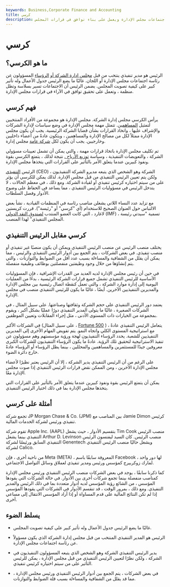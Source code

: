 ```yaml
---
keywords: Business,Corporate Finance and Accounting
title: كرسي
description: الرئيس هو مسؤول تنفيذي ينتخب من قبل مجلس إدارة الشركة الذي يترأس اجتماعات مجلس الإدارة ويعمل على بناء توافق في قرارات المجلس.
---
```


# كرسي
## ما هو الكرسي؟

الرئيس هو مدير تنفيذي ينتخب من قبل [مجلس إدارة الشركة أو](/boardofdirectors) [الرؤساء](/boardofdirectors) المسؤولون عن رئاسة اجتماعات مجلس الإدارة أو اللجان. غالبًا ما يضع الرئيس جدول الأعمال وله تأثير كبير على كيفية تصويت المجلس. يضمن الرئيس أن الاجتماعات تسير بسلاسة وتظل منظمة ، وتعمل على تحقيق توافق في الآراء في قرارات مجلس الإدارة.

## فهم كرسي

يرأس الكرسي مجلس إدارة الشركة. مجلس الإدارة هو مجموعة من الأفراد المنتخبين لتمثيل [المساهمين](/shareholder). تتمثل مهمة مجلس الإدارة في وضع سياسات لإدارة الشركات والإشراف عليها ، واتخاذ القرارات بشأن قضايا الشركة الرئيسية. يجب أن يكون مجلس الإدارة ممثلاً لكل من مصالح الإدارة والمساهمين ، ويتكون عادةً من أعضاء داخليين وخارجيين. يجب أن يكون لكل [شركة عامة](/publiccompany) مجلس إدارة.

تم تكليف مجلس الإدارة باتخاذ قرارات مهمة ، والتي يمكن أن تشمل تعيينات مسؤولي الشركة ، والتعويضات التنفيذية ، وسياسة [توزيع الأرباح .](/dividend) نتيجة لذلك ، يتمتع الكرسي بقوة ونفوذ كبيرين عندما يتعلق الأمر بالتأثير على القرارات التي يتخذها مجلس الإدارة.

الرئيس [التنفيذي](/ceo) (CEO) الشركة وهو الشخص الذي يتبعه مديرو الشركة التنفيذيون ، ولكن يتم تعيين الرئيس التنفيذي من قبل مجلس الإدارة. لذلك يمكن للكرسي أن يؤثر على من سيتم اختياره كرئيس تنفيذي أو لقيادة الشركة. ومع ذلك ، في معظم الحالات ، لا يتدخل الرئيس في مسؤوليات الرئيس التنفيذي ، مما يساعد في الحفاظ على وضوح الأدوار وفصل السلطات.

مع تزايد عدد النساء اللاتي يشغلن مناصب رئاسة في المنظمات القيادية ، نشأ بعض الالتباس حول العنوان الصحيح للاستخدام (أي "كرسي" أو "رئيسة"). قررت كريستين لاغارد ، التي كانت العضو المنتدب [لصندوق النقد الدولي](/imf) (IMF) ، تسمية "سيدتي رئيسة المجلس التنفيذي" لهذا المنصب.

## كرسي مقابل الرئيس التنفيذي

يختلف منصب الرئيس عن منصب الرئيس التنفيذي ويمكن أن يكون منصبًا غير تنفيذي أو منصب تنفيذي. في بعض الشركات ، يتم الجمع بين أدوار الرئيس التنفيذي والرئيس ، مما يمكن أن يقلل من الشفافية والمساءلة بسبب عدد أقل من الضوابط والتوازنات ، والتي يتم إنشاؤها من خلال وجود وظيفتين منفصلتين بوظائف وظيفية منفصلة.

في حين أن رئيس مجلس الإدارة لديه العديد من القدرات الإشرافية ، فإن المسؤوليات الأساسية للرئيس التنفيذي تشمل جميع قرارات الشركة الرئيسية ، بدءًا من العمليات اليومية إلى إدارة موارد الشركة ، والتي تعمل كنقطة اتصال رئيسية بين مجلس الإدارة والمديرين التنفيذيين الآخرين. أيضًا ، غالبًا ما يكون للرئيس التنفيذي منصب في مجلس الإدارة.

يعتمد دور الرئيس التنفيذي على حجم الشركة وثقافتها وصناعتها. على سبيل المثال ، في الشركات الصغيرة ، غالبًا ما يتولى المدير التنفيذي دورًا عمليًا بشكل أكبر ، ويقوم بمجموعة من الخيارات ذات المستوى الأدنى ، مثل إجراء المقابلات وتعيين الموظفين.

في الشركات الأكبر (على سبيل المثال ، [Fortune 500](/fortune500) ) ، يتعامل الرئيس التنفيذي عادةً مع استراتيجية المستوى الكلي واتجاه النمو. يتم تفويض المهام الأخرى إلى المديرين التنفيذيين للشعبة. يحدد الرؤساء التنفيذيون لهجة ورؤية مؤسستهم وهم مسؤولون عن تنفيذ الاستراتيجية لتحقيق تلك الرؤية. عادةً ما يكون الرؤساء التنفيذيون للشركات الكبرى معروفين جيدًا للمستثمرين والمساهمين والمحللين ، بينما يظل الرؤساء أو الرؤساء عادةً خارج دائرة الضوء.

على الرغم من أن الرئيس التنفيذي يدير الشركة ، إلا أن الرئيس يعتبر نظيرًا لأعضاء مجلس الإدارة الآخرين ، ومن الممكن نقض قرارات الرئيس التنفيذي إذا صوت مجلس الإدارة معًا.

يمكن أن يتمتع الرئيس بقوة ونفوذ كبيرين عندما يتعلق الأمر بالتأثير على القرارات التي يتخذها مجلس الإدارة بما في ذلك اختيار الرئيس التنفيذي.

## أمثلة على كرسي

تجمع شركة JP Morgan Chase & Co. (JPM) بين المناصب مع Jamie Dimon كرئيس تنفيذي ورئيس لشركة الخدمات المالية.

تقوم شركة Apple Inc. (AAPL) بتقسيم الأدوار ، حيث يشغل Tim Cook منصب الرئيس التنفيذي بينما يشغل Arthur D. Levinson منصب الرئيس. كان السيد ليفنسون الرئيس التنفيذي السابق ورئيسًا لشركة Genentech ويشغل حاليًا منصب الرئيس التنفيذي لشركة Calico.

من ناحية أخرى ، فإن Meta (META) ، المعروفة سابقًا باسم Facebook ، لها دور واحد لمارك زوكربيرج كمؤسس ورئيس ومدير تنفيذي لعملاق وسائل التواصل الاجتماعي.

كما ذكرنا سابقًا ، يوجد في بعض الشركات منصب الرئيس التنفيذي ورئيس مجلس الإدارة كمناصب منفصلة بينما تجمع شركات أخرى بين الأدوار. في حالة الشركات التي يقودها المؤسس ، من الشائع رؤية المؤسس لديه أدوار متعددة بما في ذلك الرئيس والمدير التنفيذي. ومع ذلك ، بمرور الوقت ، قد تنقسم الأدوار في الشركات التي يقودها المؤسس إذا لم تكن النتائج المالية على قدم المساواة أو إذا أراد المؤسس الانتقال إلى مساعي أخرى.

## يسلط الضوء

- غالبًا ما يضع الرئيس جدول الأعمال وله تأثير كبير على كيفية تصويت المجلس.

- الرئيس هو المدير التنفيذي المنتخب من قبل مجلس إدارة الشركة الذي يكون مسؤولاً عن رئاسة اجتماعات مجلس الإدارة.

- يدير الرئيس التنفيذي الشركة وهو الشخص الذي يتبعه المسؤولون التنفيذيون في الشركة ، ولكن نظرًا لتعيين الرئيس التنفيذي من قبل مجلس الإدارة ، يمكن للرئيس التأثير على من سيتم اختياره كرئيس تنفيذي.

- في بعض الشركات ، يتم الجمع بين أدوار الرئيس التنفيذي ورئيس مجلس الإدارة ، مما قد يقلل من الشفافية والمساءلة بسبب قلة الضوابط والتوازنات.

